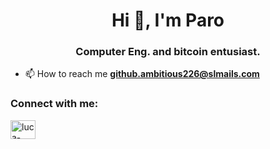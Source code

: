 <h1 align="center">Hi 👋, I'm Paro</h1>
<h3 align="center">Computer Eng. and bitcoin entusiast.</h3>

- 📫 How to reach me **github.ambitious226@slmails.com**

<h3 align="left">Connect with me:</h3>
<p align="left">
<a href="https://linkedin.com/in/luca-parolini-40b98a202" target="blank"><img align="center" src="https://raw.githubusercontent.com/rahuldkjain/github-profile-readme-generator/master/src/images/icons/Social/linked-in-alt.svg" alt="luca-parolini-40b98a202" height="30" width="40" /></a>

